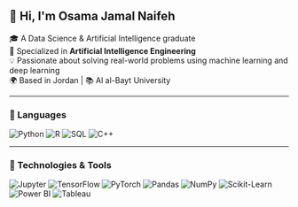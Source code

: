 ## 👋 Hi, I'm **Osama Jamal Naifeh**

🎓 A Data Science & Artificial Intelligence graduate  
🤖 Specialized in **Artificial Intelligence Engineering**  
💡 Passionate about solving real-world problems using machine learning and deep learning  
🌍 Based in Jordan | 📚 Al al-Bayt University

---

### 🧠 Languages

![Python](https://img.shields.io/badge/-Python-000?&logo=Python)
![R](https://img.shields.io/badge/-R-000?&logo=R)
![SQL](https://img.shields.io/badge/-SQL-000?&logo=MySQL)
![C++](https://img.shields.io/badge/-C++-000?&logo=c%2b%2b&logoColor=00599C)

---

### 🧰 Technologies & Tools

![Jupyter](https://img.shields.io/badge/-Jupyter-000?&logo=Jupyter)
![TensorFlow](https://img.shields.io/badge/-TensorFlow-000?&logo=TensorFlow)
![PyTorch](https://img.shields.io/badge/-PyTorch-000?&logo=PyTorch)
![Pandas](https://img.shields.io/badge/-Pandas-000?&logo=Pandas)
![NumPy](https://img.shields.io/badge/-NumPy-000?&logo=NumPy)
![Scikit-Learn](https://img.shields.io/badge/-Scikit--Learn-000?&logo=scikit-learn)
![Power BI](https://img.shields.io/badge/-PowerBI-000?&logo=Power-BI)
![Tableau](https://img.shields.io/badge/-Tableau-000?&logo=Tableau)
